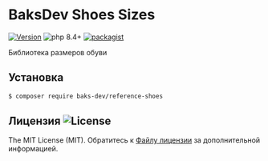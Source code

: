 # BaksDev Shoes Sizes

[![Version](https://img.shields.io/badge/version-7.2.1-blue)](https://github.com/baks-dev/reference-shoes/releases)
![php 8.4+](https://img.shields.io/badge/php-min%208.4-red.svg)
[![packagist](https://img.shields.io/badge/packagist-green)](https://packagist.org/packages/baks-dev/reference-shoes)

Библиотека размеров обуви

## Установка

``` bash
$ composer require baks-dev/reference-shoes
```

## Лицензия ![License](https://img.shields.io/badge/MIT-green)

The MIT License (MIT). Обратитесь к [Файлу лицензии](LICENSE.md) за дополнительной информацией.
